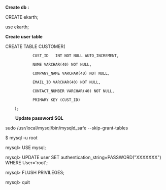 <strong> Create db : </strong>

CREATE ekarth;

use ekarth;

<strong> Create user table </strong>

CREATE TABLE CUSTOMER(

                CUST_ID   INT NOT NULL AUTO_INCREMENT,
                
                NAME VARCHAR(40) NOT NULL,
                
                COMPANY_NAME VARCHAR(40) NOT NULL,
                
                EMAIL_ID VARCHAR(40) NOT NULL,
                
                CONTACT_NUMBER VARCHAR(40) NOT NULL,
                
                PRIMARY KEY (CUST_ID)
                
        );
        
        
<strong> Update password SQL </strong>

sudo /usr/local/mysql/bin/mysqld_safe --skip-grant-tables

$ mysql -u root

mysql> USE mysql;

mysql> UPDATE user SET authentication_string=PASSWORD("XXXXXXX") WHERE User='root';

mysql> FLUSH PRIVILEGES;

mysql> quit
